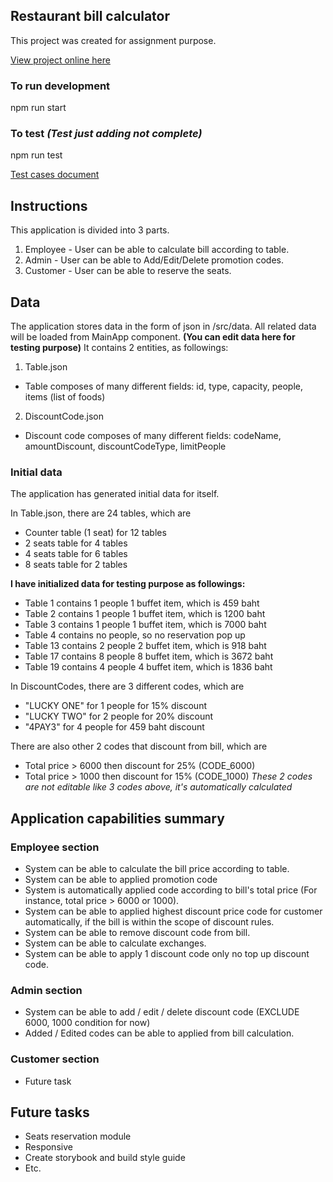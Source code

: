## Restaurant bill calculator
This project was created for assignment purpose.

[View project online here](https://napatwongchr.github.io/restaurant-bill-calculator)

### To run development
npm run start

### To test *(Test just adding not complete)*
npm run test

[Test cases document](https://docs.google.com/spreadsheets/d/1urSpLeFdifPelMELo-8JASaMHmSH6WXb5FA8fjbEhAk/edit?usp=sharing)

## Instructions
This application is divided into 3 parts.

1. Employee - User can be able to calculate bill according to table.
2. Admin - User can be able to Add/Edit/Delete promotion codes.
3. Customer - User can be able to reserve the seats.

## Data
The application stores data in the form of json in /src/data. All related data will be loaded from MainApp component. **(You can edit data here for testing purpose)** It contains 2 entities, as followings:

1. Table.json
- Table composes of many different fields: id, type, capacity, people, items (list of foods)

2. DiscountCode.json
- Discount code composes of many different fields: codeName, amountDiscount, discountCodeType, limitPeople

### Initial data
The application has generated initial data for itself.

In Table.json, there are 24 tables, which are
- Counter table (1 seat) for 12 tables
- 2 seats table for 4 tables
- 4 seats table for 6 tables
- 8 seats table for 2 tables

**I have initialized data for testing purpose as followings:**
- Table 1 contains 1 people 1 buffet item, which is 459 baht
- Table 2 contains 1 people 1 buffet item, which is 1200 baht
- Table 3 contains 1 people 1 buffet item, which is 7000 baht
- Table 4 contains no people, so no reservation pop up
- Table 13 contains 2 people 2 buffet item, which is 918 baht
- Table 17 contains 8 people 8 buffet item, which is 3672 baht
- Table 19 contains 4 people 4 buffet item, which is 1836 baht

In DiscountCodes, there are 3 different codes, which are
- "LUCKY ONE" for 1 people for 15% discount
- "LUCKY TWO" for 2 people for 20% discount
- "4PAY3" for 4 people for 459 baht discount

There are also other 2 codes that discount from bill, which are
- Total price > 6000 then discount for 25% (CODE_6000)
- Total price > 1000 then discount for 15% (CODE_1000)
*These 2 codes are not editable like 3 codes above, it's automatically calculated*


## Application capabilities summary

### Employee section
- System can be able to calculate the bill price according to table.
- System can be able to applied promotion code
- System is automatically applied code according to bill's total price (For instance, total price > 6000 or 1000).
- System can be able to applied highest discount price code for customer automatically, if the bill is within the scope of discount rules.
- System can be able to remove discount code from bill.
- System can be able to calculate exchanges.
- System can be able to apply 1 discount code only no top up discount code.

### Admin section
- System can be able to add / edit / delete discount code (EXCLUDE 6000, 1000 condition for now)
- Added / Edited codes can be able to applied from bill calculation.

### Customer section
- Future task

## Future tasks
- Seats reservation module
- Responsive
- Create storybook and build style guide
- Etc.
